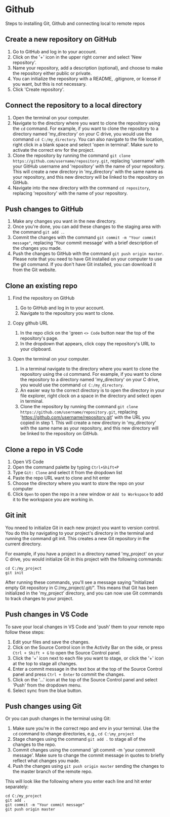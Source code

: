 # Github
Steps to installing Git, Github and connecting local to remote repos

## Create a new repository on GitHub

1. Go to GitHub and log in to your account.
2. Click on the '+' icon in the upper right corner and select 'New repository'.
3. Name your repository, add a description (optional), and choose to make the repository either public or private.
4. You can initialize the repository with a README, .gitignore, or license if you want, but this is not necessary.
5. Click 'Create repository'.

## Connect the repository to a local directory

1. Open the terminal on your computer.
2. Navigate to the directory where you want to clone the repository using the `cd` command. For example, if you want to clone the repository to a directory named 'my_directory' on your C drive, you would use the command `cd C:/my_directory`. You can also navigate to the file location, right click in a blank space and select 'open in terminal'. Make sure to activate the correct env for the project.
3. Clone the repository by running the command `git clone https://github.com/username/repository.git`, replacing 'username' with your GitHub username and 'repository' with the name of your repository. This will create a new directory in 'my_directory' with the same name as your repository, and this new directory will be linked to the repository on GitHub.
4. Navigate into the new directory with the command `cd repository`, replacing 'repository' with the name of your repository.

## Push changes to GitHub

1. Make any changes you want in the new directory.
2. Once you're done, you can add these changes to the staging area with the command `git add .`.
3. Commit the changes with the command `git commit -m "Your commit message"`, replacing 'Your commit message' with a brief description of the changes you made.
4. Push the changes to GitHub with the command `git push origin master`.
Please note that you need to have Git installed on your computer to use the git command. If you don't have Git installed, you can download it from the Git website.

## Clone an existing repo
1. Find the repository on GitHub
    1. Go to GitHub and log in to your account.
    2. Navigate to the repository you want to clone.

2. Copy github URL
    1. In the repo click on the 'green `<> Code` button near the top of the repository's page.
    2. In the dropdown that appears, click copy the repository's URL to your clipboard.

3. Open the terminal on your computer.
    1. In a terminal navigate to the directory where you want to clone the repository using the `cd` command. For example, if you want to clone the repository to a directory named 'my_directory' on your C drive, you would use the command `cd C:/my_directory`.
    2. An easier way to the correct directory is to open the directory in your file explorer, right clock on a space in the directory and select open in terminal.  
    3. Clone the repository by running the command `git clone https://github.com/username/repository.git`, replacing 'https://github.com/username/repository.git' with the URL you copied in step 1. This will create a new directory in 'my_directory' with the same name as your repository, and this new directory will be linked to the repository on GitHub.

## Clone a repo in VS Code
1. Open VS Code
2. Open the command palette by typing `Ctrl+Shift+P`
3. Type `Git: Clone` and select it from the dropdown list
4. Paste the repo URL want to clone and hit enter
5. Choose the directory where you want to store the repo on your computer
6. Click `Open` to open the repo in a new window or `Add to Workspace` to add it to the workspace you are working in.

## Git init
You nneed to initialize Git in each new project you want to version control. You do this by navigating to your project's directory in the terminal and running the command git init. This creates a new Git repository in the current directory.

For example, if you have a project in a directory named 'my_project' on your C drive, you would initialize Git in this project with the following commands:

```
cd C:/my_project
git init
```
After running these commands, you'll see a message saying "Initialized empty Git repository in C:/my_project/.git/". This means that Git has been initialized in the 'my_project' directory, and you can now use Git commands to track changes to your project.

## Push changes in VS Code
To save your local changes in VS Code and 'push' them to your remote repo follow these steps:
1. Edit your files and save the changes.
2. Click on the Source Control icon in the Activity Bar on the side, or press `Ctrl + Shift + G` to open the Source Control panel.
3. Click the '+' icon next to each file you want to stage, or click the '+' icon at the top to stage all changes.
4. Enter a commit message in the text box at the top of the Source Control panel and press `Ctrl + Enter` to commit the changes.
5. Click on the '...' icon at the top of the Source Control panel and select 'Push' from the dropdown menu.
6. Select sync from the blue button.

## Push changes using Git
Or you can push changes in the terminal using Git:
1. Make sure you're in the correct repo and env in your terminal. Use the `cd` command to change directories, e.g., `cd C:\my_project`
2. Stage changes using the command `git add .` to stage all of the changes to the repo.
3. Commit changes using the command `git commit -m 'your commmit message'. Make sure to change the commit message in quotes to briefly reflect what changes you made.
4. Push the changes using `git push origin master` sending the changes to the master branch of the remote repo.

This will look like the following where you enter each line and hit enter separately:

```
cd C:/my_project
git add .
git commit -m "Your commit message"
git push origin master
```
